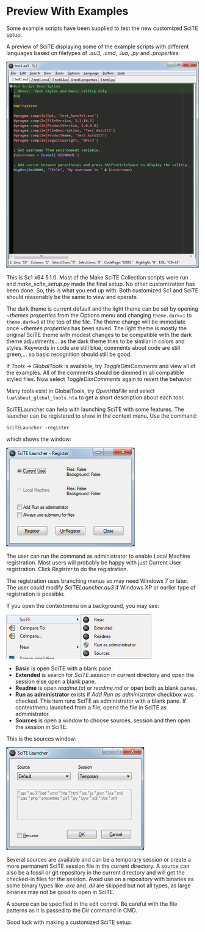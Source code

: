 # Preview With Examples

Some example scripts have been supplied to test the new customized SciTE setup.

A preview of SciTE displaying some of the example scripts with different languages based on filetypes of *.au3*, *.cmd*, *.lua*, *.py* and *.properties*.

![editor]

This is Sc1 x64 5.1.0. Most of the Make SciTE Collection scripts were run and *make_scite_setup.py* made the final setup. No other customization has been done. So, this is what you end up with. Both customized Sc1 and SciTE should reasonably be the same to view and operate.

The dark theme is current default and the light theme can be set by opening *~themes.properties* from the Options menu and changing `theme.dark=1` to `theme.dark=0` at the top of the file. The theme change will be immediate once *~themes.properties* has been saved. The light theme is mostly the original SciTE theme with modest changes to be compatible with the dark theme adjustments... as the dark theme tries to be similar in colors and styles. Keywords in code are still blue, comments about code are still green,... so basic recognition should still be good.

If *Tools -> GlobalTools* is available, try *ToggleDimComments* and view all of the examples. All of the comments should be dimmed in all compatible styled files. Now select *ToggleDimComments* again to revert the behavior.

Many tools exist in GlobalTools, try *OpenHtaFile* and select `lua\about_global_tools.hta` to get a short description about each tool.

SciTELauncher can help with launching SciTE with some features. The launcher can be registered to show in the context menu. Use the command:

```
SciTELauncher -register
```

which shows the window:

![register]

The user can run the command as administrator to enable Local Machine registration. Most users will probably be happy with just Current User registration. Click *Register* to do the registration.

The registration uses branching menus so may need Windows 7 or later. The user could modify *SciTELauncher.au3* if Windows XP or earlier type of registration is possible.

If you open the contextmenu on a background, you may see:

![contextmenu]

 * **Basic** is open SciTE with a blank pane.
 * **Extended** is search for *SciTE.session* in current directory and open the session else open a blank pane.
 * **Readme** is open *readme.txt* or *readme.md* or open both as blank panes.
 * **Run as administrator** exists if *Add Run as administrator* checkbox was checked. This item runs SciTE as administrator with a blank pane. If contextmenu launched from a file, opens the file in SciTE as administrator.
 * **Sources** is open a window to choose sources, session and then open the session in SciTE.

This is the sources window:

![sources]

Several sources are available and can be a temporary session or create a more permanent SciTE.session file in the current directory. A source can also be a fossil or git repository in the current directory and will get the checked-in files for the session. Avoid use on a repository with binaries as some binary types like *.exe* and *.dll* are skipped but not all types, as large binaries may not be good to open in SciTE.

A source can be specified in the edit control. Be careful with the file patterns as it is passed to the Dir command in CMD.

Good luck with making a customized SciTE setup.


<!-- links -->
 [contextmenu]: img/contextmenu.jpg
 [editor]: img/editor.gif
 [register]: img/register.jpg
 [sources]: img/sources.jpg
